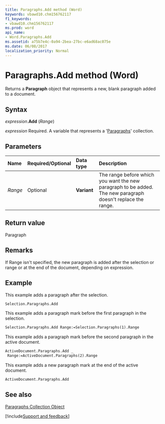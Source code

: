 ```yaml
---
title: Paragraphs.Add method (Word)
keywords: vbawd10.chm156762117
f1_keywords:
- vbawd10.chm156762117
ms.prod: word
api_name:
- Word.Paragraphs.Add
ms.assetid: a75b7e4c-0a94-2bea-27bc-e6ad68ac075e
ms.date: 06/08/2017
localization_priority: Normal
---
```



# Paragraphs.Add method (Word)

Returns a  **Paragraph** object that represents a new, blank paragraph added to a document.


## Syntax

_expression_.**Add** (_Range_)

_expression_ Required. A variable that represents a '[Paragraphs](Word.paragraphs.md)' collection.


## Parameters



|Name|Required/Optional|Data type|Description|
|:-----|:-----|:-----|:-----|
| _Range_|Optional| **Variant**|The range before which you want the new paragraph to be added. The new paragraph doesn't replace the range.|

## Return value

Paragraph


## Remarks

If Range isn't specified, the new paragraph is added after the selection or range or at the end of the document, depending on expression.


## Example

This example adds a paragraph after the selection.


```vb
Selection.Paragraphs.Add
```

This example adds a paragraph mark before the first paragraph in the selection.




```vb
Selection.Paragraphs.Add Range:=Selection.Paragraphs(1).Range
```

This example adds a paragraph mark before the second paragraph in the active document.




```vb
ActiveDocument.Paragraphs.Add _ 
 Range:=ActiveDocument.Paragraphs(2).Range
```

This example adds a new paragraph mark at the end of the active document.




```vb
ActiveDocument.Paragraphs.Add
```


## See also


[Paragraphs Collection Object](Word.paragraphs.md)

[!include[Support and feedback](~/includes/feedback-boilerplate.md)]
